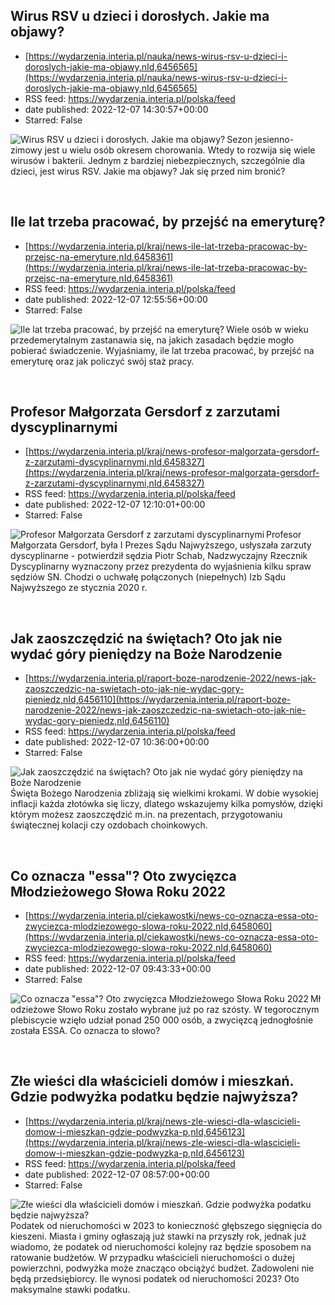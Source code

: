 ## Wirus RSV u dzieci i dorosłych. Jakie ma objawy?
 - [https://wydarzenia.interia.pl/nauka/news-wirus-rsv-u-dzieci-i-doroslych-jakie-ma-objawy,nId,6456565](https://wydarzenia.interia.pl/nauka/news-wirus-rsv-u-dzieci-i-doroslych-jakie-ma-objawy,nId,6456565)
 - RSS feed: https://wydarzenia.interia.pl/polska/feed
 - date published: 2022-12-07 14:30:57+00:00
 - Starred: False

<p><a href="https://wydarzenia.interia.pl/nauka/news-wirus-rsv-u-dzieci-i-doroslych-jakie-ma-objawy,nId,6456565"><img align="left" alt="Wirus RSV u dzieci i dorosłych. Jakie ma objawy?" src="https://i.iplsc.com/wirus-rsv-u-dzieci-i-doroslych-jakie-ma-objawy/000GG92WMY1963XH-C321.jpg" /></a>Sezon jesienno-zimowy jest u wielu osób okresem chorowania. Wtedy to rozwija się wiele wirusów i bakterii. Jednym z bardziej niebezpiecznych, szczególnie dla dzieci, jest wirus RSV. Jakie ma objawy? Jak się przed nim bronić? </p><br clear="all" />

## Ile lat trzeba pracować, by przejść na emeryturę?
 - [https://wydarzenia.interia.pl/kraj/news-ile-lat-trzeba-pracowac-by-przejsc-na-emeryture,nId,6458361](https://wydarzenia.interia.pl/kraj/news-ile-lat-trzeba-pracowac-by-przejsc-na-emeryture,nId,6458361)
 - RSS feed: https://wydarzenia.interia.pl/polska/feed
 - date published: 2022-12-07 12:55:56+00:00
 - Starred: False

<p><a href="https://wydarzenia.interia.pl/kraj/news-ile-lat-trzeba-pracowac-by-przejsc-na-emeryture,nId,6458361"><img align="left" alt="Ile lat trzeba pracować, by przejść na emeryturę?" src="https://i.iplsc.com/ile-lat-trzeba-pracowac-by-przejsc-na-emeryture/000DU0500T44906U-C321.jpg" /></a>Wiele osób w wieku przedemerytalnym zastanawia się, na jakich zasadach będzie mogło pobierać świadczenie. Wyjaśniamy, ile lat trzeba pracować, by przejść na emeryturę oraz jak policzyć swój staż pracy.</p><br clear="all" />

## Profesor Małgorzata Gersdorf z zarzutami dyscyplinarnymi
 - [https://wydarzenia.interia.pl/kraj/news-profesor-malgorzata-gersdorf-z-zarzutami-dyscyplinarnymi,nId,6458327](https://wydarzenia.interia.pl/kraj/news-profesor-malgorzata-gersdorf-z-zarzutami-dyscyplinarnymi,nId,6458327)
 - RSS feed: https://wydarzenia.interia.pl/polska/feed
 - date published: 2022-12-07 12:10:01+00:00
 - Starred: False

<p><a href="https://wydarzenia.interia.pl/kraj/news-profesor-malgorzata-gersdorf-z-zarzutami-dyscyplinarnymi,nId,6458327"><img align="left" alt="Profesor Małgorzata Gersdorf z zarzutami dyscyplinarnymi" src="https://i.iplsc.com/profesor-malgorzata-gersdorf-z-zarzutami-dyscyplinarnymi/000GGCVQ35FSNUEF-C321.jpg" /></a>Profesor Małgorzata Gersdorf, była I Prezes Sądu Najwyższego, usłyszała zarzuty dyscyplinarne - potwierdził sędzia Piotr Schab, Nadzwyczajny Rzecznik Dyscyplinarny wyznaczony przez prezydenta do wyjaśnienia kilku spraw sędziów SN. Chodzi o uchwałę połączonych (niepełnych) Izb Sądu Najwyższego ze stycznia 2020 r.</p><br clear="all" />

## Jak zaoszczędzić na świętach? Oto jak nie wydać góry pieniędzy na Boże Narodzenie
 - [https://wydarzenia.interia.pl/raport-boze-narodzenie-2022/news-jak-zaoszczedzic-na-swietach-oto-jak-nie-wydac-gory-pieniedz,nId,6456110](https://wydarzenia.interia.pl/raport-boze-narodzenie-2022/news-jak-zaoszczedzic-na-swietach-oto-jak-nie-wydac-gory-pieniedz,nId,6456110)
 - RSS feed: https://wydarzenia.interia.pl/polska/feed
 - date published: 2022-12-07 10:36:00+00:00
 - Starred: False

<p><a href="https://wydarzenia.interia.pl/raport-boze-narodzenie-2022/news-jak-zaoszczedzic-na-swietach-oto-jak-nie-wydac-gory-pieniedz,nId,6456110"><img align="left" alt="Jak zaoszczędzić na świętach? Oto jak nie wydać góry pieniędzy na Boże Narodzenie" src="https://i.iplsc.com/jak-zaoszczedzic-na-swietach-oto-jak-nie-wydac-gory-pieniedz/0003PQRTDSYGDG8T-C321.jpg" /></a>Święta Bożego Narodzenia zbliżają się wielkimi krokami. W dobie wysokiej inflacji każda złotówka się liczy, dlatego wskazujemy kilka pomysłów, dzięki którym możesz zaoszczędzić m.in. na prezentach, przygotowaniu świątecznej kolacji czy ozdobach choinkowych.
</p><br clear="all" />

## Co oznacza "essa"? Oto zwycięzca Młodzieżowego Słowa Roku 2022
 - [https://wydarzenia.interia.pl/ciekawostki/news-co-oznacza-essa-oto-zwyciezca-mlodziezowego-slowa-roku-2022,nId,6458060](https://wydarzenia.interia.pl/ciekawostki/news-co-oznacza-essa-oto-zwyciezca-mlodziezowego-slowa-roku-2022,nId,6458060)
 - RSS feed: https://wydarzenia.interia.pl/polska/feed
 - date published: 2022-12-07 09:43:33+00:00
 - Starred: False

<p><a href="https://wydarzenia.interia.pl/ciekawostki/news-co-oznacza-essa-oto-zwyciezca-mlodziezowego-slowa-roku-2022,nId,6458060"><img align="left" alt="Co oznacza &quot;essa&quot;? Oto zwycięzca Młodzieżowego Słowa Roku 2022" src="https://i.iplsc.com/co-oznacza-essa-oto-zwyciezca-mlodziezowego-slowa-roku-2022/000GGBKVSCAHI3YJ-C321.jpg" /></a>Młodzieżowe Słowo Roku zostało wybrane już po raz szósty. W tegorocznym plebiscycie wzięło udział ponad 250 000 osób, a zwycięzcą jednogłośnie została ESSA. Co oznacza to słowo?</p><br clear="all" />

## Złe wieści dla właścicieli domów i mieszkań. Gdzie podwyżka podatku będzie najwyższa?
 - [https://wydarzenia.interia.pl/kraj/news-zle-wiesci-dla-wlascicieli-domow-i-mieszkan-gdzie-podwyzka-p,nId,6456123](https://wydarzenia.interia.pl/kraj/news-zle-wiesci-dla-wlascicieli-domow-i-mieszkan-gdzie-podwyzka-p,nId,6456123)
 - RSS feed: https://wydarzenia.interia.pl/polska/feed
 - date published: 2022-12-07 08:57:00+00:00
 - Starred: False

<p><a href="https://wydarzenia.interia.pl/kraj/news-zle-wiesci-dla-wlascicieli-domow-i-mieszkan-gdzie-podwyzka-p,nId,6456123"><img align="left" alt="Złe wieści dla właścicieli domów i mieszkań. Gdzie podwyżka podatku będzie najwyższa?" src="https://i.iplsc.com/zle-wiesci-dla-wlascicieli-domow-i-mieszkan-gdzie-podwyzka-p/00078QZD8IUSEM16-C321.jpg" /></a>Podatek od nieruchomości w 2023 to konieczność głębszego sięgnięcia do kieszeni. Miasta i gminy ogłaszają już stawki na przyszły rok, jednak już wiadomo, że podatek od nieruchomości kolejny raz będzie sposobem na ratowanie budżetów. W przypadku właścicieli nieruchomości o dużej powierzchni, podwyżka może znacząco obciążyć budżet. Zadowoleni nie będą przedsiębiorcy. Ile wynosi podatek od nieruchomości 2023? Oto maksymalne stawki podatku.</p><br clear="all" />
